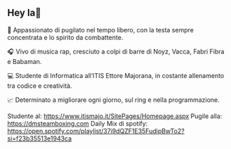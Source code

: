## Hey la👋

👊 Appassionato di pugilato nel tempo libero, con la testa sempre concentrata e lo spirito da combattente.


🎧 Vivo di musica rap, cresciuto a colpi di barre di Noyz, Vacca, Fabri Fibra e Babaman.


💻 Studente di Informatica all’ITIS Ettore Majorana, in costante allenamento tra codice e creatività.


📈 Determinato a migliorare ogni giorno, sul ring e nella programmazione.



Studente al: https://www.itismajo.it/SitePages/Homepage.aspx
Pugile alla: https://dmsteamboxing.com
Daily Mix di spotify: https://open.spotify.com/playlist/37i9dQZF1E35FudipBwTo2?si=f23b35513e1943ca
